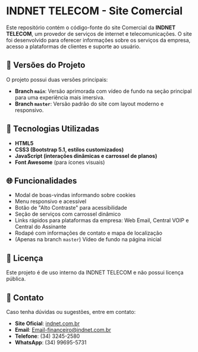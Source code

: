 # INDNET TELECOM - Site Comercial

Este repositório contém o código-fonte do site Comercial da **INDNET TELECOM**, um provedor de serviços de internet e telecomunicações. O site foi desenvolvido para oferecer informações sobre os serviços da empresa, acesso a plataformas de clientes e suporte ao usuário.

## 🔄 Versões do Projeto
O projeto possui duas versões principais:

- **Branch `main`**: Versão aprimorada com vídeo de fundo na seção principal para uma experiência mais imersiva.
- **Branch `master`**: Versão padrão do site com layout moderno e responsivo.

## 📂 Tecnologias Utilizadas

- **HTML5**
- **CSS3 (Bootstrap 5.1, estilos customizados)**
- **JavaScript (interações dinâmicas e carrossel de planos)**
- **Font Awesome** (para ícones visuais)

## 🌐 Funcionalidades

- Modal de boas-vindas informando sobre cookies
- Menu responsivo e acessível
- Botão de "Alto Contraste" para acessibilidade
- Seção de serviços com carrossel dinâmico
- Links rápidos para plataformas da empresa: Web Email, Central VOIP e Central do Assinante
- Rodapé com informações de contato e mapa de localização
- (Apenas na branch `master`) Vídeo de fundo na página inicial

## 📝 Licença

Este projeto é de uso interno da INDNET TELECOM e não possui licença pública.

## 💬 Contato

Caso tenha dúvidas ou sugestões, entre em contato:

- **Site Oficial**: [indnet.com.br](http://indnet.com.br)
- **Email**: [Email-financeiro@indnet.com.br](mailto:Email-financeiro@indnet.com.br)
- **Telefone**: (34) 3245-2580
- **WhatsApp**: (34) 99695-5731

